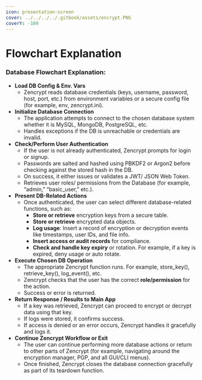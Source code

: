 ```yaml
---
icon: presentation-screen
cover: ../../../../.gitbook/assets/encrypt.PNG
coverY: -109
---
```


# Flowchart Explanation

### Database Flowchart Explanation:

* **Load DB Config & Env. Vars**
  * Zencrypt reads database credentials (keys, username, password, host, port, etc.) from environment variables or a secure config file (for example, env, zencrypt.ini).
* **Initialize Database Connection**
  * The application attempts to connect to the chosen database system whether it is MySQL, MongoDB, PostgreSQL, etc.
  * Handles exceptions if the DB is unreachable or credentials are invalid.
* **Check/Perform User Authentication**
  * If the user is not already authenticated, Zencrypt prompts for login or signup.
  * Passwords are salted and hashed using PBKDF2 or Argon2 before checking against the stored hash in the DB.
  * On success, it either issues or validates a JWT/ JSON Web Token.
  * Retrieves user roles/ permissions from the Database (for example, “admin,” “basic\_user,” etc.).
* **Present DB-Related Actions**
  * Once authenticated, the user can select different database-related functions, such as:
    * **Store or retrieve** encryption keys from a secure table.
    * **Store or retrieve** encrypted data objects.
    * **Log usage**: Insert a record of encryption or decryption events like timestamps, user IDs, and file info.
    * **Insert access or audit records** for compliance.
    * **Check and handle key expiry** or rotation. For example, if a key is expired, deny usage or auto rotate.
* **Execute Chosen DB Operation**
  * The appropriate Zencrypt function runs. For example, store\_key(), retrieve\_key(), log\_event(), etc.
  * Zencrypt checks that the user has the correct **role/permission** for the action.
  * Success or error is returned.
* **Return Response / Results to Main App**
  * If a key was retrieved, Zencrypt can proceed to encrypt or decrypt data using that key.
  * If logs were stored, it confirms success.
  * If access is denied or an error occurs, Zencrypt handles it gracefully and logs it.
* **Continue Zencrypt Workflow or Exit**
  * The user can continue performing more database actions or return to other parts of Zencrypt (for example, navigating around the encryption manager, PGP, and all GUI/CLI menus).
  * Once finished, Zencrypt closes the database connection gracefully as part of its teardown function.
